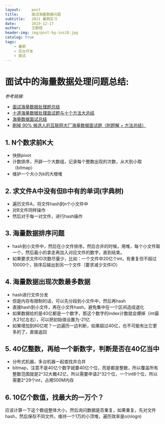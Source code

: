 ```yaml
---
layout:     post
title:      面试海量数据问题
subtitle:   2021 暑期实习
date:       2019-12-17
author:     王鹏程
header-img: img/post-bg-ios10.jpg
catalog: true
tags:
    - 暑期
    - 后台开发
    - 面试
---
```


# 面试中的海量数据处理问题总结:

_参考链接:_

- [面试海量数据处理题总结](https://blog.csdn.net/qq_41058526/article/details/89313852)
- [十道海量数据处理面试题与十个方法大总结](https://blog.csdn.net/v_july_v/article/details/6279498/)
- [海量数据面试总结](https://zhuanlan.zhihu.com/p/65061096)
- [刷掉 90% 候选人的互联网大厂海量数据面试题（附题解 + 方法总结）](https://zhuanlan.zhihu.com/p/93565488)



## 1. N个数求前K大

- 快排pivot
- 计数排序，开辟一个大数组，记录每个整数出现的次数，从大到小取（bitmap）
- 维护一个大小为k的大根堆



## 2. 求文件A中没有但B中有的单词(字典树)

- 遍历文件A，将文件hash到n个小文件中
- 对B文件同样操作
- 然后对于每一对文件，进行hash操作

## 3. 海量数据排序问题

- hash到小文件中，然后在小文件排序。然后合并的时候，用堆，每个小文件取一个，然后最小的拿走再加入对应文件的数字，直到结束。
- 如果要求文件IO次数尽量少，比如：一个文件中20亿个int，有重复但不超过10000个，排序后输出到另一个文件（要求减少文件IO）



## 4. 海量数据出现次数最多数据

- hash进行文件分发
- 但是内存有限制的话，可以先分段到小文件中，然后再hash
- 直接hash到小文件，再在小文件hash，避免集中在一个区间造成退化
- 如果数据给的是40亿都是一个数字，那这个数字的index计数就会爆掉（int最大21亿左右），可以把初始值设置为-21亿
- 如果增加到80亿呢？一边遍历一边判断，如果超过40亿，也不可能有比它更多的了，直接返回

## 5. 40亿整数，再给一个新数字，判断是否在40亿当中

- 分布式机器，多台机器一起查找并合并
- bitmap，注意不是40亿个数字就要40亿个位，而是都是整数，所以覆盖所有整数范围就是2^32大概42亿，所以需要申请2^32个位，一个int8个位，所以需要2^29个int，占用500M内存



## 6. 10亿个数值，找最大的一万个？

应该计算一下这个数组整体大小，然后询问数据是否重复，如果重复，先对文件hash，然后保存不同文件。维持一个1万的小顶堆，遍历效率是o(nlogn)